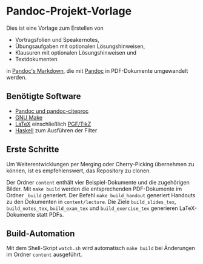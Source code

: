 # Pandoc-Projekt-Vorlage

Dies ist eine Vorlage zum Erstellen von 

- Vortragsfolien und Speakernotes,
- Übungsaufgaben mit optionalen Lösungshinweisen,
- Klausuren mit optionalen Lösungshinweisen und
- Textdokumenten

in [Pandoc's Markdown](https://pandoc.org/MANUAL.html#pandocs-markdown), 
die mit [Pandoc](https://pandoc.org/) in PDF-Dokumente umgewandelt werden.

## Benötigte Software

- [Pandoc und pandoc-citeproc](https://pandoc.org/installing.html)
- [GNU Make](https://www.gnu.org/software/make/)
- [LaTeX](https://www.latex-project.org/get/) einschließlich [PGF/TikZ](https://github.com/pgf-tikz/pgf)
- [Haskell](https://www.haskell.org/downloads/) zum Ausführen der Filter

## Erste Schritte

Um Weiterentwicklungen per Merging oder Cherry-Picking übernehmen zu können,
ist es empfehlenswert, das Repository zu clonen.

Der Ordner `content` enthält vier Beispiel-Dokumente und die zugehörigen Bilder.
Mit `make build` werden die entsprechenden PDF-Dokumente im Ordner `_build`
generiert. Der Befehl `make build_handout` generiert Handouts zu den 
Dokumenten in `content/lecture`. 
Die Ziele `build_slides_tex`, `build_notes_tex`, `build_exam_tex` und 
`build_exercise_tex` generieren LaTeX-Dokumente statt PDFs. 

## Build-Automation

Mit dem Shell-Skript `watch.sh` wird automatisch `make build` bei Änderungen 
im Ordner `content` ausgeführt.
